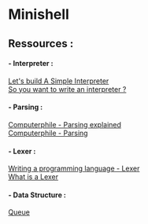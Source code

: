 # Minishell

## Ressources :


#### - Interpreter :
[Let's build A Simple Interpreter](https://ruslanspivak.com/lsbasi-part1/) \
[So you want to write an interpreter ?](https://www.youtube.com/watch?v=LCslqgM48D4) 
#### - Parsing :
[Computerphile - Parsing explained](https://www.youtube.com/watch?v=bxpc9Pp5pZM) \
[Computerphile - Parsing](https://www.youtube.com/watch?v=r6vNthpQtSI)
#### - Lexer :
[Writing a programming language - Lexer](https://www.youtube.com/watch?v=TG0qRDrUPpA) \
[What is a Lexer](https://fr.wikipedia.org/wiki/Analyse_lexicale)
#### - Data Structure :
[Queue](https://fr.wikipedia.org/wiki/File_(structure_de_donn%C3%A9es))
